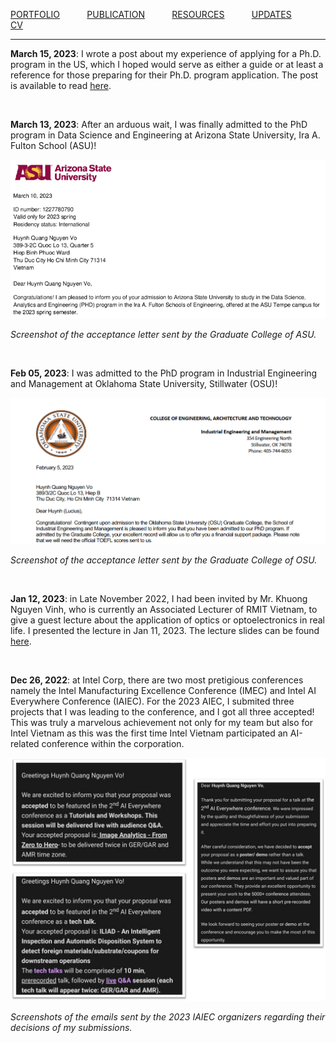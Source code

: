 [PORTFOLIO](/pages/portfolio) &nbsp; &nbsp; &nbsp; &nbsp; &nbsp;
[PUBLICATION](/pages/publication) &nbsp; &nbsp; &nbsp; &nbsp; &nbsp;
[RESOURCES](/pages/resources) &nbsp; &nbsp; &nbsp; &nbsp; &nbsp;
[UPDATES](/pages/updates) &nbsp; &nbsp; &nbsp; &nbsp; &nbsp;
[CV](/pages/vohuynhquangnguyen-cv.pdf) &nbsp; &nbsp; &nbsp; &nbsp; &nbsp;

***
**March 15, 2023**: I wrote a post about my experience of applying for a Ph.D. program in the US, which I hoped would serve as either a guide or at least a reference for those preparing for their Ph.D. program application. The post is available to read [here](../updates/how-to-prepare-a-profile-to-apply-for-doctoral-studies/how-to-prepare-a-profile-to-apply-for-doctoral-studies.html).

<br>


**March 13, 2023**: After an arduous wait, I was finally admitted to the PhD program in Data Science and Engineering at Arizona State University, Ira A. Fulton School (ASU)!

<img title = "Screenshot of the acceptance letter sent by the Graduate College of ASU." src = "/images/ASU2023PhD.png">

*Screenshot of the acceptance letter sent by the Graduate College of ASU.*

<br>

**Feb 05, 2023**: I was admitted to the PhD program in Industrial Engineering and Management at Oklahoma State University, Stillwater (OSU)!

<img title = "Screenshot of the acceptance letter sent by the Graduate College of OSU." src = "/images/OSU2023PhD.png">

*Screenshot of the acceptance letter sent by the Graduate College of OSU.*

<br>

**Jan 12, 2023**: in Late November 2022, I had been invited by Mr. Khuong Nguyen Vinh, who is currently an Associated Lecturer of RMIT Vietnam, to give a guest lecture about the application of optics or optoelectronics in real life. I presented the lecture in Jan 11, 2023. The lecture slides can be found [here](/resources/lectures/how-to-make-frames-and-infer-people.pptx).

<br>

**Dec 26, 2022**: at Intel Corp, there are two most pretigious conferences namely the Intel Manufacturing Excellence Conference (IMEC) and Intel AI Everywhere Conference (IAIEC). For the 2023 AIEC, I submited three projects that I was leading to the conference, and I got all three accepted! This was truly a marvelous achievement not only for my team but also for Intel Vietnam as this was the first time Intel Vietnam participated an AI-related conference within the corporation.

<img title = "Screenshots of the emails sent by the 2023 IAIEC organizers regarding their decisions of my submissions." src = "/images/intel2023AIE.png">

*Screenshots of the emails sent by the 2023 IAIEC organizers regarding their decisions of my submissions.*

<br>
